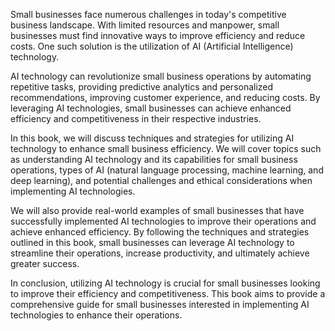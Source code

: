 

Small businesses face numerous challenges in today's competitive business landscape. With limited resources and manpower, small businesses must find innovative ways to improve efficiency and reduce costs. One such solution is the utilization of AI (Artificial Intelligence) technology.

AI technology can revolutionize small business operations by automating repetitive tasks, providing predictive analytics and personalized recommendations, improving customer experience, and reducing costs. By leveraging AI technologies, small businesses can achieve enhanced efficiency and competitiveness in their respective industries.

In this book, we will discuss techniques and strategies for utilizing AI technology to enhance small business efficiency. We will cover topics such as understanding AI technology and its capabilities for small business operations, types of AI (natural language processing, machine learning, and deep learning), and potential challenges and ethical considerations when implementing AI technologies.

We will also provide real-world examples of small businesses that have successfully implemented AI technologies to improve their operations and achieve enhanced efficiency. By following the techniques and strategies outlined in this book, small businesses can leverage AI technology to streamline their operations, increase productivity, and ultimately achieve greater success.

In conclusion, utilizing AI technology is crucial for small businesses looking to improve their efficiency and competitiveness. This book aims to provide a comprehensive guide for small businesses interested in implementing AI technologies to enhance their operations.
